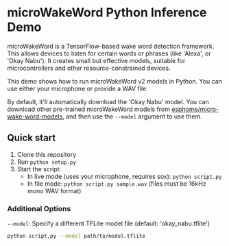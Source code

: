 # microWakeWord Python Inference Demo

microWakeWord is a TensorFlow-based wake word detection framework. This allows devices to listen for certain words or phrases (like 'Alexa', or 'Okay Nabu'). It creates small but effective models, suitable for microcontrollers and other resource-constrained devices.

This demo shows how to run microWakeWord v2 models in Python. You can use either your microphone or provide a WAV file.

By default, it'll automatically download the 'Okay Nabu' model. You can download other pre-trained microWakeWord models from [esphome/micro-wake-word-models](https://github.com/esphome/micro-wake-word-models/tree/main/models/v2), and then use the `--model` argument to use them.

## Quick start

1. Clone this repository
2. Run `python setup.py`
3. Start the script:
   - In live mode (uses your microphone, requires sox): `python script.py`
   - In file mode: `python script.py sample.wav` (files must be 16kHz mono WAV format)

### Additional Options

`--model`: Specify a different TFLite model file (default: 'okay_nabu.tflite')
```bash
python script.py --model path/to/model.tflite
```
